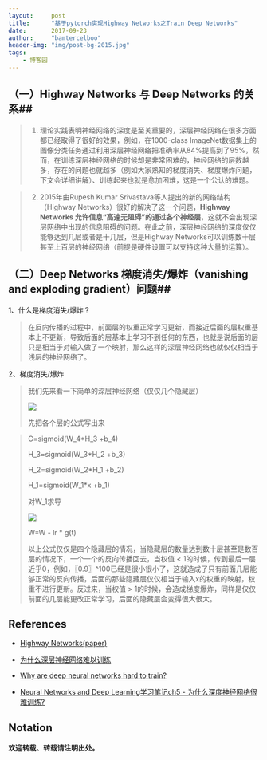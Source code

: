 ```yaml
---
layout:     post
title:      "基于pytorch实现Highway Networks之Train Deep Networks"
date:       2017-09-23
author:     "bamtercelboo"
header-img: "img/post-bg-2015.jpg"
tags:
    - 博客园
---
```



## （一）Highway Networks 与 Deep Networks 的关系##


> 1. 理论实践表明神经网络的深度是至关重要的，深层神经网络在很多方面都已经取得了很好的效果，例如，在1000-class ImageNet数据集上的图像分类任务通过利用深层神经网络把准确率从84%提高到了95%，然而，在训练深层神经网络的时候却是非常困难的，神经网络的层数越多，存在的问题也就越多（例如大家熟知的梯度消失、梯度爆炸问题，下文会详细讲解）、训练起来也就是愈加困难，这是一个公认的难题。


> 2. 2015年由Rupesh Kumar Srivastava等人提出的新的网络结构（Highway Networks）很好的解决了这一个问题，**Highway Networks 允许信息“高速无阻碍”的通过各个神经层**，这就不会出现深层网络中出现的信息阻碍的问题。在此之前，深层神经网络的深度仅仅能够达到几层或者是十几层，但是Highway Networks可以训练数十层甚至上百层的神经网络（前提是硬件设置可以支持这种大量的运算）。


## （二）Deep Networks 梯度消失/爆炸（vanishing and exploding gradient）问题##

1、什么是梯度消失/爆炸？
> 在反向传播的过程中，前面层的权重正常学习更新，而接近后面的层权重基本上不更新，导致后面的层基本上学习不到任何的东西，也就是说后面的层只是相当于对输入做了一个映射，那么这样的深层神经网络也就仅仅相当于浅层的神经网络了。

2、梯度消失/爆炸
> 我们先来看一下简单的深层神经网络（仅仅几个隐藏层）
> 
> ![](https://i.imgur.com/eg3bMXJ.png)
> 
> 先把各个层的公式写出来

> C=sigmoid(W_4*H_3  +b_4)
> 
> H_3=sigmoid(W_3*H_2  +b_3)
> 
> H_2=sigmoid(W_2*H_1  +b_2)
> 
> H_1=sigmoid(W_1*x +b_1)
> 
> 对W_1求导
> 
> ![](https://i.imgur.com/yYlxgbB.gif)
> 
> W=W - lr * g(t)
> 
> 以上公式仅仅是四个隐藏层的情况，当隐藏层的数量达到数十层甚至是数百层的情况下，一个一个的反向传播回去，当权值 < 1的时候，传到最后一层近乎0，例如，〖0.9〗^100已经是很小很小了，这就造成了只有前面几层能够正常的反向传播，后面的那些隐藏层仅仅相当于输入x的权重的映射，权重不进行更新。反过来，当权值 > 1的时候，会造成梯度爆炸，同样是仅仅前面的几层能更改正常学习，后面的隐藏层会变得很大很大。


## References ##
- [Highway Networks(paper)](https://arxiv.org/pdf/1505.00387.pdf)

- [为什么深层神经网络难以训练](http://blog.csdn.net/binchasing/article/details/50300069)

- [Why are deep neural networks hard to train?](http://neuralnetworksanddeeplearning.com/chap5.html)

- [Neural Networks and Deep Learning学习笔记ch5 - 为什么深度神经网络很难训练? ](http://blog.csdn.net/yc461515457/article/details/50571559)

## Notation ##
**欢迎转载、转载请注明出处。**






